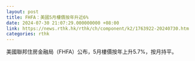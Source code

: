 ```yaml
---
layout: post
title: FHFA：美國5月樓價按年升近6%
date: 2024-07-30 21:07:29.000000000 +08:00
link: https://news.rthk.hk/rthk/ch/component/k2/1763922-20240730.htm
categories: rthk
---
```


美國聯邦住房金融局（FHFA）公布，5月樓價按年上升5.7%，按月持平。
